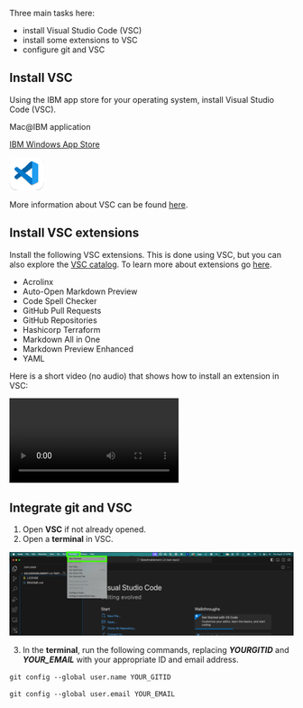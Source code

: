 Three main tasks here: 
- install Visual Studio Code (VSC)
- install some extensions to VSC
- configure git and VSC

## Install VSC

Using the IBM app store for your operating system, install Visual Studio Code (VSC). 

Mac@IBM application

<a href="https://w3.ibm.com/download/standardsoftware/PC/lang_en/issiCatalogPC.html" target="_blank">IBM Windows App Store</a>

![](_attachments/VSC.png)

More information about VSC can be found <a href="https://code.visualstudio.com/" target="_blank">here</a>.

## Install VSC extensions

Install the following VSC extensions. This is done using VSC, but you can also explore the <a href="https://marketplace.visualstudio.com/" target="_blank">VSC catalog</a>. To learn more about extensions go <a href="https://code.visualstudio.com/docs/editor/extension-marketplace" target="_blank">here</a>. 

- Acrolinx
- Auto-Open Markdown Preview
- Code Spell Checker
- GitHub Pull Requests
- GitHub Repositories
- Hashicorp Terraform
- Markdown All in One
- Markdown Preview Enhanced
- YAML

Here is a short video (no audio) that shows how to install an extension in VSC:

![type:video](_attachments/GitHubInstallExtension-final.mp4)

## Integrate git and VSC

1. Open **VSC** if not already opened.
2. Open a **terminal** in VSC.
 
  ![](../using%20MkDocs/_attachments/VSC-newTerminal.png)

3. In the **terminal**, run the following commands, replacing ***YOURGITID*** and ***YOUR_EMAIL*** with your appropriate ID and email address.

```
git config --global user.name YOUR_GITID
```

```
git config --global user.email YOUR_EMAIL
```